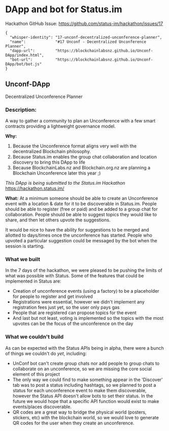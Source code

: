 # DApp and bot for Status.im

Hackathon GitHub Issue: https://github.com/status-im/hackathon/issues/17

```
{
  "whisper-identity": "17-unconf-decentralized-unconference-planner",
  "name":             "#17 Unconf - Decentralized Unconference Planner",
  "dapp-url":         "https://blockchainlabsnz.github.io/Unconf-DApp/index.html",
  "bot-url":          "https://blockchainlabsnz.github.io/Unconf-DApp/bot/bot.js"
}
```

## Unconf-DApp
Decentralized Unconference Planner

### Description:
A way to gather a community to plan an Unconference with a few smart contracts providing a lightweight governance model.

**Why:**
1. Because the Unconference format aligns very well with the decentralized Blockchain philosophy.
2. Because Status.im enables the group chat collaboration and location discovery to bring this DApp to life
3. Because BlockchainLabs.nz and Blockchain.org.nz are planning a Blockchain Unconference later this year ;)

_This DApp is being submitted to the Status.im Hackathon_ https://hackathon.status.im/

**What:**
At a minimum someone should be able to create an Unconference event with a location & date for it to be discoverable in Status.im. People should be able to register (free or paid) and be added to a group chat for collaboration. People should be able to suggest topics they would like to share, and then let others upvote the suggestions.

It would be nice to have the ability for suggestions to be merged and allotted to days/times once the unconference has started. People who upvoted a particular suggestion could be messaged by the bot when the session is starting.

### What we built
In the 7 days of the hackathon, we were pleased to be pushing the limits of what was possible with Status. Some of the features that could be implemented in Status are:
* Creation of unconference events (using a factory) to be a placeholder for people to register and get involved
* Registrations were essential, however we didn't implement any registration fees just yet, so the user only pays gas
* People that are registered can propose topics for the event
* And last but not least, voting is implemented so the topics with the most upvotes can be the focus of the unconference on the day

### What we couldn't build
As can be expected with the Status APIs being in alpha, there were a bunch of things we couldn't do _yet_, including:

* UnConf bot can't create group chats nor add people to group chats to collaborate on an unconference, so we are missing the core social element of this project
* The only way we could find to make something appear in the 'Discover' tab was to post a status including hashtags, so we planned to post a status for each unconference event to make them discoverable, however the Status API doesn't allow bots to set their status. In the future we would hope that a specific API function would exist to make events/places discoverable.
* QR codes are a great way to bridge the physical world (posters, stickers, etc) with the blockchain world, so we would love to generate QR codes for the user when they create an unconference.
